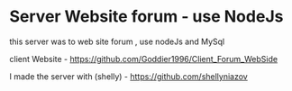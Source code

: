# Server Website forum - use NodeJs

this server was to web site forum , use nodeJs and MySql 

client Website - https://github.com/Goddier1996/Client_Forum_WebSide 

I made the server with (shelly) - https://github.com/shellyniazov 

